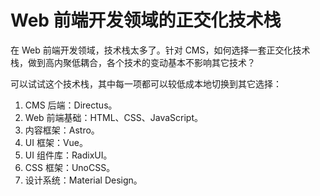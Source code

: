 # Web 前端开发领域的正交化技术栈

在 Web 前端开发领域，技术栈太多了。针对 CMS，如何选择一套正交化技术栈，做到高内聚低耦合，各个技术的变动基本不影响其它技术？

可以试试这个技术栈，其中每一项都可以较低成本地切换到其它选择：

1. CMS 后端：Directus。
2. Web 前端基础：HTML、CSS、JavaScript。
3. 内容框架：Astro。
4. UI 框架：Vue。
5. UI 组件库：RadixUI。
6. CSS 框架：UnoCSS。
7. 设计系统：Material Design。
